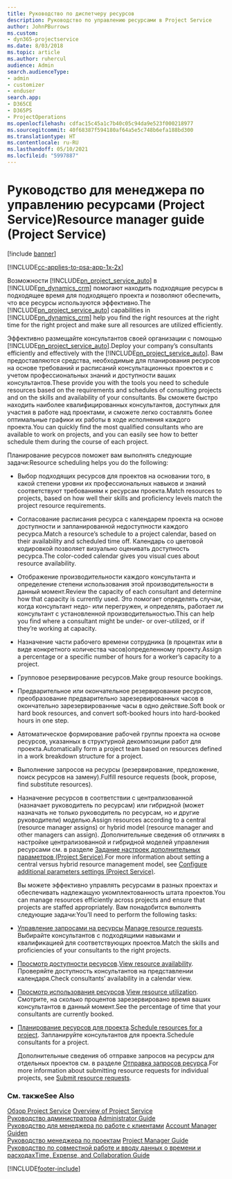 ```yaml
---
title: Руководство по диспетчеру ресурсов
description: Руководство по управлению ресурсами в Project Service
author: JohnPBurrows
ms.custom:
- dyn365-projectservice
ms.date: 8/03/2018
ms.topic: article
ms.author: ruhercul
audience: Admin
search.audienceType:
- admin
- customizer
- enduser
search.app:
- D365CE
- D365PS
- ProjectOperations
ms.openlocfilehash: cdfac15c45a1c7b40c05c94da9e523f000218977
ms.sourcegitcommit: 40f68387f594180af64a5e5c748b6efa188bd300
ms.translationtype: HT
ms.contentlocale: ru-RU
ms.lasthandoff: 05/10/2021
ms.locfileid: "5997887"
---
```

# <a name="resource-manager-guide-project-service"></a><span data-ttu-id="767dc-103">Руководство для менеджера по управлению ресурсами (Project Service)</span><span class="sxs-lookup"><span data-stu-id="767dc-103">Resource manager guide (Project Service)</span></span>

[!include [banner](../includes/psa-now-project-operations.md)]

[!INCLUDE[cc-applies-to-psa-app-1x-2x](../includes/cc-applies-to-psa-app-1x-2x.md)]

<span data-ttu-id="767dc-104">Возможности [!INCLUDE[pn_project_service_auto](../includes/pn-project-service-auto.md)] в [!INCLUDE[pn_dynamics_crm](../includes/pn-dynamics-crm.md)] помогают находить подходящие ресурсы в подходящее время для подходящего проекта и позволяют обеспечить, что все ресурсы используются эффективно.</span><span class="sxs-lookup"><span data-stu-id="767dc-104">The [!INCLUDE[pn_project_service_auto](../includes/pn-project-service-auto.md)] capabilities in [!INCLUDE[pn_dynamics_crm](../includes/pn-dynamics-crm.md)] help you find the right resources at the right time for the right project and make sure all resources are utilized efficiently.</span></span>  
  
 <span data-ttu-id="767dc-105">Эффективно размещайте консультантов своей организации с помощью [!INCLUDE[pn_project_service_auto](../includes/pn-project-service-auto.md)].</span><span class="sxs-lookup"><span data-stu-id="767dc-105">Deploy your company’s consultants efficiently and effectively with the [!INCLUDE[pn_project_service_auto](../includes/pn-project-service-auto.md)].</span></span> <span data-ttu-id="767dc-106">Вам предоставляются средства, необходимые для планирования ресурсов на основе требований и расписаний консультационных проектов и с учетом профессиональных знаний и доступности ваших консультантов.</span><span class="sxs-lookup"><span data-stu-id="767dc-106">These provide you with the tools you need to schedule resources based on the requirements and schedules of consulting projects and on the skills and availability of your consultants.</span></span> <span data-ttu-id="767dc-107">Вы сможете быстро находить наиболее квалифицированных консультантов, доступных для участия в работе над проектами, и сможете легко составлять более оптимальные графики их работы в ходе исполнения каждого проекта.</span><span class="sxs-lookup"><span data-stu-id="767dc-107">You can quickly find the most qualified consultants who are available to work on projects, and you can easily see how to better schedule them during the course of each project.</span></span>  
  
 <span data-ttu-id="767dc-108">Планирование ресурсов поможет вам выполнять следующие задачи:</span><span class="sxs-lookup"><span data-stu-id="767dc-108">Resource scheduling helps you do the following:</span></span>  
  
- <span data-ttu-id="767dc-109">Выбор подходящих ресурсов для проектов на основании того, в какой степени уровни их профессиональных навыков и знаний соответствуют требованиям к ресурсам проекта.</span><span class="sxs-lookup"><span data-stu-id="767dc-109">Match resources to projects, based on how well their skills and proficiency levels match the project resource requirements.</span></span>  
  
- <span data-ttu-id="767dc-110">Согласование расписания ресурса с календарем проекта на основе доступности и запланированной недоступности каждого ресурса.</span><span class="sxs-lookup"><span data-stu-id="767dc-110">Match a resource’s schedule to a project calendar, based on their availability and scheduled time off.</span></span> <span data-ttu-id="767dc-111">Календарь со цветовой кодировкой позволяет визуально оценивать доступность ресурса.</span><span class="sxs-lookup"><span data-stu-id="767dc-111">The color-coded calendar gives you visual cues about resource availability.</span></span>  
  
- <span data-ttu-id="767dc-112">Отображение производительности каждого консультанта и определение степени использования этой производительности в данный момент.</span><span class="sxs-lookup"><span data-stu-id="767dc-112">Review the capacity of each consultant and determine how that capacity is currently used.</span></span> <span data-ttu-id="767dc-113">Это помогает определять случаи, когда консультант недо- или перегружен, и определять, работает ли консультант с установленной производительностью.</span><span class="sxs-lookup"><span data-stu-id="767dc-113">This can help you find where a consultant might be under- or over-utilized, or if they’re working at capacity.</span></span>  
  
- <span data-ttu-id="767dc-114">Назначение части рабочего времени сотрудника (в процентах или в виде конкретного количества часов)определенному проекту.</span><span class="sxs-lookup"><span data-stu-id="767dc-114">Assign a percentage or a specific number of hours for a worker’s capacity to a project.</span></span>  
  
- <span data-ttu-id="767dc-115">Групповое резервирование ресурсов.</span><span class="sxs-lookup"><span data-stu-id="767dc-115">Make group resource bookings.</span></span>  
  
- <span data-ttu-id="767dc-116">Предварительное или окончательное резервирование ресурсов, преобразование предварительно зарезервированных часов в окончательно зарезервированные часы в одно действие.</span><span class="sxs-lookup"><span data-stu-id="767dc-116">Soft book or hard book resources, and convert soft-booked hours into hard-booked hours in one step.</span></span>  
  
- <span data-ttu-id="767dc-117">Автоматическое формирование рабочей группы проекта на основе ресурсов, указанных в структурной декомпозиции работ для проекта.</span><span class="sxs-lookup"><span data-stu-id="767dc-117">Automatically form a project team based on resources defined in a work breakdown structure for a project.</span></span>  
  
- <span data-ttu-id="767dc-118">Выполнение запросов на ресурсы (резервирование, предложение, поиск ресурсов на замену).</span><span class="sxs-lookup"><span data-stu-id="767dc-118">Fulfill resource requests (book, propose, find substitute resources).</span></span>  
  
- <span data-ttu-id="767dc-119">Назначение ресурсов в соответствии с централизованной (назначает руководитель по ресурсам) или гибридной (может назначать не только руководитель по ресурсам, но и другие руководители) моделью.</span><span class="sxs-lookup"><span data-stu-id="767dc-119">Assign resources according to a central (resource manager assigns) or hybrid model (resource manager and other managers can assign).</span></span> <span data-ttu-id="767dc-120">Дополнительные сведения об отличиях в настройке централизованной и гибридной моделей управления ресурсами см. в разделе [Задание настроек дополнительных параметров (Project Service)](../psa/configure-additional-parameters-settings.md).</span><span class="sxs-lookup"><span data-stu-id="767dc-120">For more information about setting a central versus hybrid resource management model, see [Configure additional parameters settings (Project Service)](../psa/configure-additional-parameters-settings.md).</span></span>  
  
  <span data-ttu-id="767dc-121">Вы можете эффективно управлять ресурсами в разных проектах и обеспечивать надлежащую укомплектованность штата проектов.</span><span class="sxs-lookup"><span data-stu-id="767dc-121">You can manage resources efficiently across projects and ensure that projects are staffed appropriately.</span></span> <span data-ttu-id="767dc-122">Вам понадобится выполнять следующие задачи:</span><span class="sxs-lookup"><span data-stu-id="767dc-122">You’ll need to perform the following tasks:</span></span>  
  
- <span data-ttu-id="767dc-123">[Управление запросами на ресурсы](../psa/manage-resource-requests.md).</span><span class="sxs-lookup"><span data-stu-id="767dc-123">[Manage resource requests](../psa/manage-resource-requests.md).</span></span> <span data-ttu-id="767dc-124">Выбирайте консультантов с подходящими навыками и квалификацией для соответствующих проектов.</span><span class="sxs-lookup"><span data-stu-id="767dc-124">Match the skills and proficiencies of your consultants to the right projects.</span></span>  
  
- <span data-ttu-id="767dc-125">[Просмотр доступности ресурсов](../psa/view-resource-availability.md).</span><span class="sxs-lookup"><span data-stu-id="767dc-125">[View resource availability](../psa/view-resource-availability.md).</span></span> <span data-ttu-id="767dc-126">Проверяйте доступность консультантов на представлении календаря.</span><span class="sxs-lookup"><span data-stu-id="767dc-126">Check consultants’ availability in a calendar view.</span></span>  
  
- <span data-ttu-id="767dc-127">[Просмотр использования ресурсов](../psa/view-resource-utilization.md).</span><span class="sxs-lookup"><span data-stu-id="767dc-127">[View resource utilization](../psa/view-resource-utilization.md).</span></span> <span data-ttu-id="767dc-128">Смотрите, на сколько процентов зарезервировано время ваших консультантов в данный момент.</span><span class="sxs-lookup"><span data-stu-id="767dc-128">See the percentage of time that your consultants are currently booked.</span></span>  
  
- <span data-ttu-id="767dc-129">[Планирование ресурсов для проекта](../psa/schedule-resources-project.md).</span><span class="sxs-lookup"><span data-stu-id="767dc-129">[Schedule resources for a project](../psa/schedule-resources-project.md).</span></span> <span data-ttu-id="767dc-130">Запланируйте консультантов для проекта.</span><span class="sxs-lookup"><span data-stu-id="767dc-130">Schedule consultants for a project.</span></span>  
  
  <span data-ttu-id="767dc-131">Дополнительные сведения об отправке запросов на ресурсы для отдельных проектов см. в разделе [Отправка запросов ресурса](../psa/submit-resource-requests.md).</span><span class="sxs-lookup"><span data-stu-id="767dc-131">For more information about submitting resource requests for individual projects, see [Submit resource requests](../psa/submit-resource-requests.md).</span></span>  
  
### <a name="see-also"></a><span data-ttu-id="767dc-132">См. также</span><span class="sxs-lookup"><span data-stu-id="767dc-132">See Also</span></span>  
 <span data-ttu-id="767dc-133">[Обзор Project Service](../psa/overview.md) </span><span class="sxs-lookup"><span data-stu-id="767dc-133">[Overview of Project Service](../psa/overview.md) </span></span>  
 <span data-ttu-id="767dc-134">[Руководство администратора](../psa/admin-guide.md) </span><span class="sxs-lookup"><span data-stu-id="767dc-134">[Administrator Guide](../psa/admin-guide.md) </span></span>  
 <span data-ttu-id="767dc-135">[Руководство для менеджера по работе с клиентами](../psa/account-manager-guide.md) </span><span class="sxs-lookup"><span data-stu-id="767dc-135">[Account Manager Guiden](../psa/account-manager-guide.md) </span></span>  
 <span data-ttu-id="767dc-136">[Руководство менеджера по проектам](../psa/project-manager-guide.md) </span><span class="sxs-lookup"><span data-stu-id="767dc-136">[Project Manager Guide](../psa/project-manager-guide.md) </span></span>  
 [<span data-ttu-id="767dc-137">Руководство по совместной работе и вводу данных о времени и расходах</span><span class="sxs-lookup"><span data-stu-id="767dc-137">Time, Expense, and Collaboration Guide</span></span>](../psa/time-expense-collaboration-guide.md)


[!INCLUDE[footer-include](../includes/footer-banner.md)]